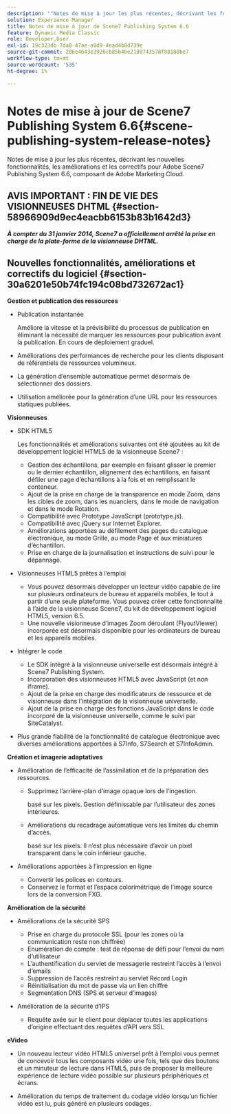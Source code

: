 ```yaml
---
description: '"Notes de mise à jour les plus récentes, décrivant les fonctionnalités, améliorations et correctifs d’Adobe Scene7 Publishing System 6.6, composant de la solution Adobe Experience Manager dans Adobe Marketing Cloud."'
solution: Experience Manager
title: Notes de mise à jour de Scene7 Publishing System 6.6
feature: Dynamic Media Classic
role: Developer,User
exl-id: 19c323db-7da8-47ae-a9d9-4ead4b8d739e
source-git-commit: 206e4643e3926cb85b4be2189743578f88180be7
workflow-type: tm+mt
source-wordcount: '535'
ht-degree: 1%

---
```


# Notes de mise à jour de Scene7 Publishing System 6.6{#scene-publishing-system-release-notes}

Notes de mise à jour les plus récentes, décrivant les nouvelles fonctionnalités, les améliorations et les correctifs pour Adobe Scene7 Publishing System 6.6, composant de Adobe Marketing Cloud.

## AVIS IMPORTANT : FIN DE VIE DES VISIONNEUSES DHTML {#section-58966909d9ec4eacbb6153b83b1642d3}

***À compter du 31 janvier 2014, Scene7 a officiellement arrêté la prise en charge de la plate-forme de la visionneuse DHTML.***

## Nouvelles fonctionnalités, améliorations et correctifs du logiciel {#section-30a6201e50b74fc194c08bd732672ac1}

**Gestion et publication des ressources**

* Publication instantanée

   Améliore la vitesse et la prévisibilité du processus de publication en éliminant la nécessité de marquer les ressources pour publication avant la publication. En cours de déploiement graduel.

* Améliorations des performances de recherche pour les clients disposant de référentiels de ressources volumineux.
* La génération d’ensemble automatique permet désormais de sélectionner des dossiers.
* Utilisation améliorée pour la génération d’une URL pour les ressources statiques publiées.

**Visionneuses**

* SDK HTML5

   Les fonctionnalités et améliorations suivantes ont été ajoutées au kit de développement logiciel HTML5 de la visionneuse Scene7 :

   * Gestion des échantillons, par exemple en faisant glisser le premier ou le dernier échantillon, alignement des échantillons, en faisant défiler une page d’échantillons à la fois et en remplissant le conteneur.
   * Ajout de la prise en charge de la transparence en mode Zoom, dans les cibles de zoom, dans les nuanciers, dans le mode de navigation et dans le mode Rotation.
   * Compatibilité avec Prototype JavaScript (prototype.js).
   * Compatibilité avec jQuery sur Internet Explorer.
   * Améliorations apportées au défilement des pages du catalogue électronique, au mode Grille, au mode Page et aux miniatures d’échantillon.
   * Prise en charge de la journalisation et instructions de suivi pour le dépannage.

* Visionneuses HTML5 prêtes à l’emploi

   * Vous pouvez désormais développer un lecteur vidéo capable de lire sur plusieurs ordinateurs de bureau et appareils mobiles, le tout à partir d’une seule plateforme. Vous pouvez créer cette fonctionnalité à l’aide de la visionneuse Scene7, du kit de développement logiciel HTML5, version 6.5.
   * Une nouvelle visionneuse d’images Zoom déroulant (FlyoutViewer) incorporée est désormais disponible pour les ordinateurs de bureau et les appareils mobiles.

* Intégrer le code

   * Le SDK intégré à la visionneuse universelle est désormais intégré à Scene7 Publishing System.
   * Incorporation des visionneuses HTML5 avec JavaScript (et non iframe).
   * Ajout de la prise en charge des modificateurs de ressource et de visionneuse dans l’intégration de la visionneuse universelle.
   * Ajout de la prise en charge des fonctions JavaScript dans le code incorporé de la visionneuse universelle, comme le suivi par SiteCatalyst.

* Plus grande fiabilité de la fonctionnalité de catalogue électronique avec diverses améliorations apportées à S7Info, S7Search et S7InfoAdmin.

**Création et imagerie adaptatives**

* Amélioration de l’efficacité de l’assimilation et de la préparation des ressources.

   * Supprimez l’arrière-plan d’image opaque lors de l’ingestion.

      basé sur les pixels. Gestion définissable par l’utilisateur des zones intérieures.
   * Améliorations du recadrage automatique vers les limites du chemin d’accès.

      basé sur les pixels. Il n’est plus nécessaire d’avoir un pixel transparent dans le coin inférieur gauche.

* Améliorations apportées à l’impression en ligne

   * Convertir les polices en contours.
   * Conservez le format et l’espace colorimétrique de l’image source lors de la conversion FXG.

**Amélioration de la sécurité**

* Améliorations de la sécurité SPS

   * Prise en charge du protocole SSL (pour les zones où la communication reste non chiffrée)
   * Enumération de compte : test de réponse de défi pour l’envoi du nom d’utilisateur
   * L’authentification du servlet de messagerie restreint l’accès à l’envoi d’emails
   * Suppression de l’accès restreint au servlet Record Login
   * Réinitialisation du mot de passe via un lien chiffré
   * Segmentation DNS (SPS et serveur d’images)

* Amélioration de la sécurité d’IPS

   * Requête axée sur le client pour déplacer toutes les applications d’origine effectuant des requêtes d’API vers SSL

**eVideo**

* Un nouveau lecteur vidéo HTML5 universel prêt à l’emploi vous permet de concevoir tous les composants vidéo une fois, tels que des boutons et un minuteur de lecture dans HTML5, puis de proposer la meilleure expérience de lecture vidéo possible sur plusieurs périphériques et écrans.

<!--   See [About using HTML5 video](http://help.adobe.com/en_US/scene7/using/WS98ca2e6790647c064dcc4e2c1399dadca0f-8000.html). -->

* Amélioration du temps de traitement du codage vidéo lorsqu’un fichier vidéo est lu, puis généré en plusieurs codages.
